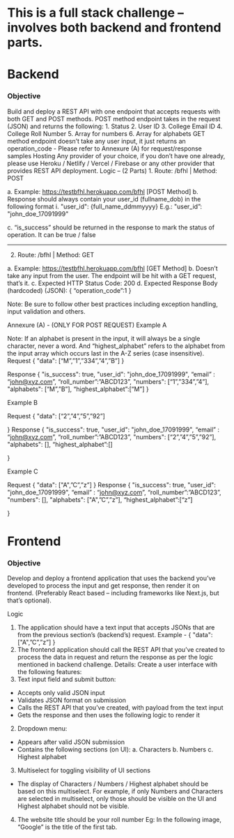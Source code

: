 <h1>This is a full stack challenge – involves both backend and frontend parts.</h1>

<p>
  <h1>Backend</h1>
<h3>Objective</h3>
<p>
Build and deploy a REST API with one endpoint that accepts requests with both GET and POST methods.
POST method endpoint takes in the request (JSON) and returns the following:
1. Status
2. User ID
3. College Email ID
4. College Roll Number
5. Array for numbers
6. Array for alphabets
GET method endpoint doesn’t take any user input, it just returns an operation_code
- Please refer to Annexure (A) for request/response samples
Hosting
Any provider of your choice, if you don’t have one already, please use Heroku / Netlify / Vercel / Firebase or
any other provider that provides REST API deployment.
Logic – (2 Parts)
1. Route: /bfhl | Method: POST

a. Example: https://testbfhl.herokuapp.com/bfhl [POST Method]
b. Response should always contain your user_id (fullname_dob) in the following format
i. "user_id": {full_name_ddmmyyyy}
E.g.: "user_id”: "john_doe_17091999"

c. “is_success” should be returned in the response to mark the status of operation. It can
be true / false

______________________

2. Route: /bfhl | Method: GET

a. Example: https://testbfhl.herokuapp.com/bfhl [GET Method]
b. Doesn’t take any input from the user. The endpoint will be hit with a GET request, that’s
it.
c. Expected HTTP Status Code: 200
d. Expected Response Body (hardcoded) (JSON):
{
“operation_code”:1
}

Note: Be sure to follow other best practices including exception handling, input validation and others.

Annexure (A) - (ONLY FOR POST REQUEST)
Example A

Note: If an alphabet is present in the input, it will always be a single character, never a word. And
“highest_alphabet” refers to the alphabet from the input array which occurs last in the A-Z series (case
insensitive).
Request
{
"data": [“M”,”1”,”334”,”4”,”B”]
}

Response
{
"is_success": true,
"user_id": "john_doe_17091999",
“email” : “john@xyz.com”,
“roll_number”:”ABCD123”,
"numbers": [“1”,”334”,”4”],
"alphabets": [“M”,”B”],
“highest_alphabet”:[“M”]
}

Example B

Request
{
"data": [“2”,”4”,”5”,”92”]

}
Response
{
"is_success": true,
"user_id": "john_doe_17091999", “email” : “john@xyz.com”,
“roll_number”:”ABCD123”,
"numbers": [“2”,”4”,”5”,”92”],
"alphabets": [],
“highest_alphabet”:[]

}

Example C

Request
{
"data": ["A",”C”,”z”]
}
Response
{
"is_success": true,
"user_id": "john_doe_17091999", “email” : “john@xyz.com”,
“roll_number”:”ABCD123”,
"numbers": [],
"alphabets": ["A",”C”,”z”],
“highest_alphabet”:[“z”]

}
</p>
<p>
<h1>Frontend</h1>
<h3>Objective</h3>
  <p>
Develop and deploy a frontend application that uses the backend you’ve developed to process the input and
get response, then render it on frontend. (Preferably React based – including frameworks like Next.js, but
that’s optional).

Logic
1. The application should have a text input that accepts JSONs that are from the previous section’s
(backend’s) request. Example - { "data": ["A",”C”,”z”] }
2. The frontend application should call the REST API that you’ve created to process the data in request
and return the response as per the logic mentioned in backend challenge.
Details:
Create a user interface with the following features:
1. Text input field and submit button:
- Accepts only valid JSON input
- Validates JSON format on submission
- Calls the REST API that you’ve created, with payload from the text input
- Gets the response and then uses the following logic to render it
2. Dropdown menu:
- Appears after valid JSON submission
- Contains the following sections (on UI):
a. Characters
b. Numbers
c. Highest alphabet
3. Multiselect for toggling visibility of UI sections
- The display of Characters / Numbers / Highest alphabet should be based on this
multiselect. For example, if only Numbers and Characters are selected in multiselect, only
those should be visible on the UI and Highest alphabet should not be visible.
4. The website title should be your roll number
Eg: In the following image, “Google” is the title of the first tab.
</p>
</p>

</p>
